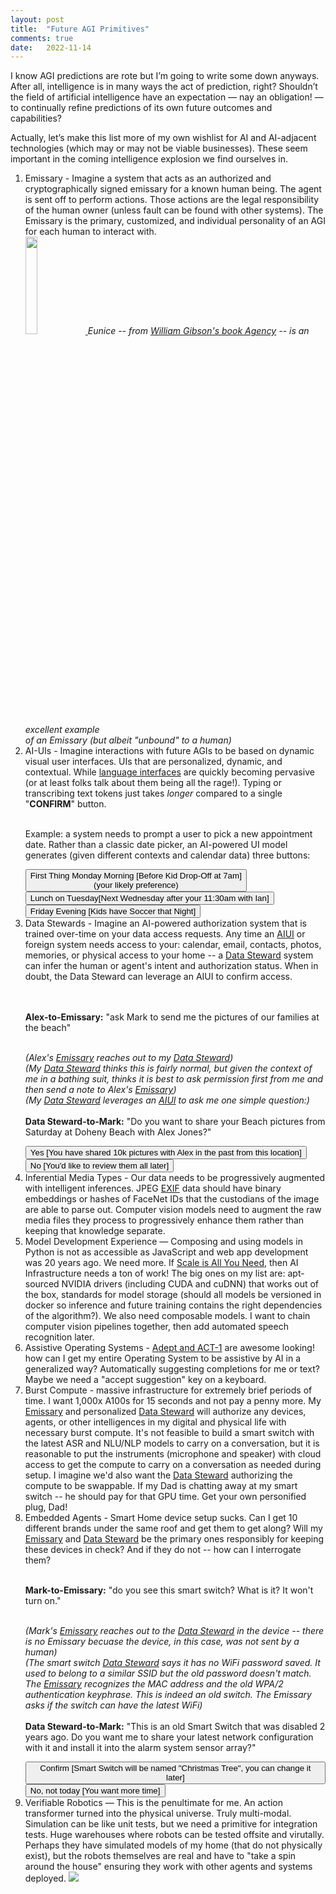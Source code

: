 ```yaml
---
layout: post
title:  "Future AGI Primitives"
comments: true
date:   2022-11-14
---
```


I know AGI predictions are rote but I’m going to write some down anyways. After all, intelligence is in many ways the act of prediction, right? Shouldn’t the field of artificial intelligence have an expectation — nay an obligation! — to continually refine predictions of its own future outcomes and capabilities?

Actually, let’s make this list more of my own wishlist for AI and AI-adjacent technologies (which may or may not be viable businesses). These seem important in the coming intelligence explosion we find ourselves in.

<ol class="alist">

<li><span id="Emissary" class="em">Emissary</span> - Imagine a system that acts as an authorized and cryptographically signed emissary for a known human being. The agent is sent off to perform actions. Those actions are the legal responsibility of the human owner (unless fault can be found with other systems). The Emissary is the primary, customized, and individual personality of an AGI for each human to interact with.

<div class="example center">
<a href="https://www.amazon.com/Agency-William-Gibson/dp/110198693X">
<img src="https://m.media-amazon.com/images/I/41vnz9typ+L._SY344_BO1,204,203,200_.jpg" width="20%"/>
</a>
<i><span class="ems">Eunice -- from <a href="https://www.amazon.com/Agency-William-Gibson/dp/110198693X">William Gibson's book Agency</a> -- is an excellent example<br/> of an Emissary (but albeit "unbound" to a human)</span></i>
</div>

</li>

<li><span id="AIUI" class="em">AI-UIs</span> - Imagine interactions with future AGIs to be based on dynamic visual user interfaces. UIs that are personalized, dynamic, and contextual. While <a href="https://twitter.com/sama/status/1515766238751834114">language interfaces</a> are quickly becoming pervasive (or at least folks talk about them being all the rage!). Typing or transcribing text tokens just takes <i>longer</i> compared to a single "<b>CONFIRM</b>" button. <br/><br/>

Example: a system needs to prompt a user to pick a new appointment date. Rather than a classic date picker, an AI-powered UI model generates (given different contexts and calendar data) three buttons: 
<div class="example center">
<button>First Thing Monday Morning <span class="subtitle">[Before Kid Drop-Off at 7am]<br/>
<span class="preference">(your likely preference)</span></span></button><br/>
<button>Lunch on Tuesday<span class="subtitle">[Next Wednesday after your 11:30am with Ian]</span></button><br/>
<button>Friday Evening <span class="subtitle">[Kids have Soccer that Night]</span></button>
</div>
</li>

<li><span id="DataSteward" class="em">Data Stewards</span> - Imagine an AI-powered authorization system that is trained over-time on your data access requests. Any time an <a href="#AIUI" class="ems">AIUI</a> or foreign system needs access to your: calendar, email, contacts, photos, memories, or physical access to your home -- a <a class="ems" href="#DataSteward">Data Steward</a> system can infer the human or agent's intent and authorization status. When in doubt, the Data Steward can leverage an <span class="ems">AIUI</span> to confirm access.

<!-- example permission -->
<br/><br/>
<b class="ems">Alex-to-Emissary:</b> "ask Mark to send me the pictures of our families at the beach"<br/><br/>

<i>(Alex's <a href="#Emissary" class="ems">Emissary</a> reaches out to my <a href="#DataSteward" class="ems">Data Steward</a>)</i><br/>
<i>(My <a href="#DataSteward" class="ems">Data Steward</a> thinks this is fairly normal, but given the context of me in a bathing suit, thinks it is best to ask permission first from me and then send a note to Alex's <a href="#Emissary" class="ems">Emissary</a>)</i><br/>
<i>(My <a href="#DataSteward" class="ems">Data Steward</a> leverages an <a href="#AIUI" class="ems">AIUI</a> to ask me one simple question:)</i><br/>
<br/>
<b class="ems">Data Steward-to-Mark:</b> "Do you want to share your Beach pictures from Saturday at Doheny Beach with Alex Jones?"<br/>

<div class="example center">
<button class="yes">Yes <span class="subtitle">[You have shared 10k pictures with Alex in the past from this location]</span></button><br/>
<button class="no">No <span class="subtitle">[You'd like to review them all later]</span></button><br/>
</div>

</li>


<!-- Media Types -->
<li><span class="em">Inferential Media Types</span> - Our data needs to be progressively augmented with intelligent inferences. JPEG <a href="https://en.wikipedia.org/wiki/Exif">EXIF</a> data should have binary embeddings or hashes of FaceNet IDs that the custodians of the image are able to parse out. Computer vision models need to augment the raw media files they process to progressively enhance them rather than keeping that knowledge separate. 
<!-- Model Experience -->
<li><span class="em">Model Development Experience</span> — Composing and using models in Python is not as accessible as JavaScript and web app development was 20 years ago. We need more. If <a href="http://theinsideview.ai/ethan">Scale is All You Need</a>, then AI Infrastructure needs a ton of work! The big ones on my list are: apt-sourced NVIDIA drivers (including CUDA and cuDNN) that works out of the box, standards for model storage (should all models be versioned in docker so inference and future training contains the right dependencies of the algorithm?). We also need composable models. I want to chain computer vision pipelines together, then add automated speech recognition later.
</li>
<!-- AOSes -->
<li><span class="em">Assistive Operating Systems</span> - <a href="https://www.adept.ai/act">Adept and ACT-1</a> are awesome looking! how can I get my entire Operating System to be assistive by AI in a generalized way? Automatically suggesting completions for me or text? Maybe we need a "accept suggestion" key on a keyboard.

<!-- Burst Computer -->
<li><span class="em">Burst Compute</span> - massive infrastructure for extremely brief periods of time. I want 1,000x A100s for 15 seconds and not pay a penny more. My <a href="#Emissary" class="ems">Emissary</a> and personalized <a href="#DataSteward" class="ems">Data Steward</a> will authorize any devices, agents, or other intelligences in my digital and physical life with necessary burst compute. It's not feasible to build a smart switch with the latest ASR and NLU/NLP models to carry on a conversation, but it is reasonable to put the instruments (microphone and speaker) with cloud access to get the compute to carry on a conversation as needed during setup. I imagine we'd also want the <a href="#DataSteward" class="ems">Data Steward</a> authorizing the compute to be swappable. If my Dad is chatting away at my smart switch -- he should pay for that GPU time. Get your own personified plug, Dad!
</li>

<!-- Embedded Agents -->
<li><span class="em">Embedded Agents</span> - Smart Home device setup sucks. Can I get 10 different brands under the same roof and get them to get along? Will my <a href="#Emissary">Emissary</a> and <a href="#DataSteward">Data Steward</a> be the primary ones responsibly for keeping these devices in check? And if they do not -- how can I interrogate them? <br/><br/>

<!-- example wifi connect -->
<b class="ems">Mark-to-Emissary:</b> "do you see this smart switch? What is it? It won't turn on."<br/><br/>

<i>(Mark's <a href="#Emissary" class="ems">Emissary</a> reaches out to the <a href="#DataSteward" class="ems">Data Steward</a> in the device -- there is no Emissary becuase the device, in this case, was not sent by a human)</i><br/>
<i>(The smart switch <a href="#DataSteward" class="ems">Data Steward</a> says it has no WiFi password saved. It used to belong to a similar SSID but the old password doesn't match. The <a href="#Emissary" class="ems">Emissary</a> recognizes the MAC address and the old WPA/2 authentication keyphrase. This is indeed an old switch. The Emissary asks if the switch can have the latest WiFi)</i><br/>
<br/>
<b class="ems">Data Steward-to-Mark:</b> "This is an old Smart Switch that was disabled 2 years ago. Do you want me to share your latest network configuration with it and install it into the alarm system sensor array?"<br/>

<div class="example center">
<button class="yes">Confirm <span class="subtitle">[Smart Switch will be named "Christmas Tree", you can change it later]</span></button><br/>
<button class="">No, not today <span class="subtitle">[You want more time]</span></button><br/>
</div>

</li>
<li><span class="em">Verifiable Robotics</span> — This is the penultimate for me. An action transformer turned into the physical universe. Truly multi-modal. Simulation can be like unit tests, but we need a primitive for integration tests. Huge warehouses where robots can be tested offsite and virutally. Perhaps they have simulated models of my home (that do not physically exist), but the robots themselves are real and have to "take a spin around the house" ensuring they work with other agents and systems deployed. 
<img src="/img/DALL·E 2022-11-14 23.17.05 - a classroom full of robots each learning how to walk, with a human instructor cheering them on, photograph, ultra-realistic, 35mm, DSLR, TIME photogra.png" />
</li>
